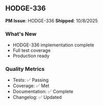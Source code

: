 ## HODGE-336

**PM Issue**: HODGE-336
**Shipped**: 10/8/2025

### What's New
- HODGE-336 implementation complete
- Full test coverage
- Production ready

### Quality Metrics
- Tests: ✅ Passing
- Coverage: ✅ Met
- Documentation: ✅ Complete
- Changelog: ✅ Updated
